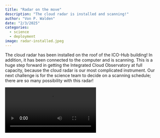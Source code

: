 ```yaml
---
title: "Radar on the move"
description: "The cloud radar is installed and scanning!"
author: "Von P. Walden"
date: "2/3/2025"
categories:
  - science
  - deployment
image: radar-installed.jpeg
---
```


The cloud radar has been installed on the roof of the ICO-Hub building! In addition, it has been connected to the computer and is scanning. This is a huge step forward in getting the Integrated Cloud Observatory at full capacity, because the cloud radar is our most complicated instrument. Our next challenge is for the science team to decide on a scanning schedule; there are so many possibility with this radar!

![It's scanning! Wait for it at about 19 seconds into the video... :-) ](scanning-radar.mp4)
